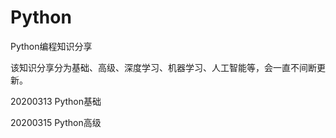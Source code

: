 # Python
Python编程知识分享

该知识分享分为基础、高级、深度学习、机器学习、人工智能等，会一直不间断更新。

20200313 Python基础

20200315 Python高级
